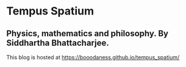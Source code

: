 # Tempus Spatium
## Physics, mathematics and philosophy. By Siddhartha Bhattacharjee.

This blog is hosted at https://booodaness.github.io/tempus_spatium/
